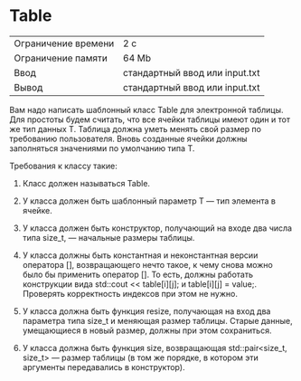 # Table
<table>
 <tr>
    <td>Ограничение времени</td>
    <td>2 c</td>
 </tr>
 <tr>
    <td>Ограничение памяти</td>
    <td>64 Mb</td>
 </tr>
  <tr>
    <td>Ввод</td>
    <td>стандартный ввод или input.txt</td>
 </tr>
  <tr>
    <td>Вывод</td>
    <td>стандартный ввод или input.txt</td>
 </tr>
</table>

Вам надо написать шаблонный класс Table для электронной таблицы. Для простоты будем считать, что все ячейки таблицы имеют один и тот же тип данных T. Таблица должна уметь менять свой размер по требованию пользователя. Вновь созданные ячейки должны заполняться значениями по умолчанию типа T.

Требования к классу такие:
1. Класс должен называться Table.

2. У класса должен быть шаблонный параметр T — тип элемента в ячейке.
3. У класса должен быть конструктор, получающий на входе два числа типа size_t, — начальные размеры таблицы.
4. У класса должны быть константная и неконстантная версии оператора [], возвращающего нечто такое, к чему снова можно было бы применить оператор []. То есть, должны работать конструкции вида std::cout << table[i][j]; и table[i][j] = value;. Проверять корректность индексов при этом не нужно.
5. У класса должна быть функция resize, получающая на вход два параметра типа size_t и меняющая размер таблицы. Старые данные, умещающиеся в новый размер, должны при этом сохраниться.
6. У класса должна быть функция size, возвращающая std::pair<size_t, size_t> — размер таблицы (в том же порядке, в котором эти аргументы передавались в конструктор).